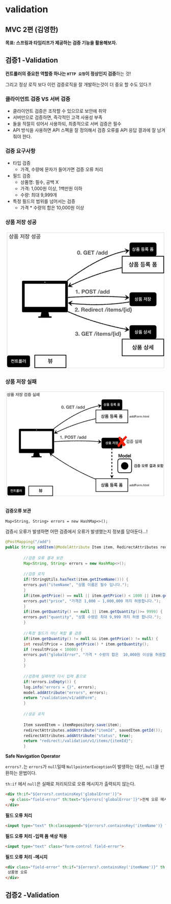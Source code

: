 # validation
## MVC 2편 (김영한)
**목표: 스프링과 타임리프가 제공하는 검증 기능을 활용해보자.**

## 검증1 -Validation

**컨트롤러의 중요한 역할중 하나는 `HTTP 요청`이 정상인지 검증**하는 것!

그리고 정상 로직 보다 이런 검증로직을 잘 개발하는것이 더 중요 할 수도 있다.!!

### 클라이언트 검증 VS 서버 검증
* 클라이언트 검증은 조작할 수 있으므로 보안에 취약
* 서버만으로 검증하면, 즉각적인 고객 사용성 부족
* 둘을 적절히 섞어서 사용하되, 최종적으로 서버 검증은 필수
* API 방식을 사용하면 API 스펙을 잘 정의해서 검증 오류를 API 응답 결과에 잘 남겨줘야 한다.

### 검증 요구사항
* 타입 검증
  * 가격, 수량에 문자가 들어가면 검증 오류 처리
* 필드 검증
  * 상품명: 필수, 공백 X
  * 가격: 1,000원 이상, 1백만원 이하
  * 수량: 최대 9,999개
* 특정 필드의 범위를 넘어서는 검증
  * 가격 * 수량의 합은 10,000원 이상

### 상품 저장 성공
![img.png](img.png)
### 상품 저장 실패
![img_1.png](img_1.png)
<br><br>

**검증오류 보관**

`Map<String, String> errors = new HashMap<>();`

검증시 오류가 발생하면 어떤 검증에서 오류가 발생했는지 정보를 담아둔다...!

```java
@PostMapping("/add")
public String addItem(@ModelAttribute Item item, RedirectAttributes redirectAttributes, Model model) {

        //검증 오류 결과 보관
        Map<String, String> errors = new HashMap<>();

        //검증 로직
        if(!StringUtils.hasText(item.getItemName())) {
        errors.put("itemName", "상품 이름은 필수 입니다.");
        }
        if(item.getPrice() == null || item.getPrice() < 1000 || item.getPrice() > 1000000) {
        errors.put("price", "가격은 1,000 ~ 1,000,000 까지 허용합니다.");
        }
        if(item.getQuantity() == null || item.getQuantity()>= 9999) {
        errors.put("quantity", "상품 수량은 최대 9,999 까지 허용 합니다.");
        }

        //특정 필드가 아닌 복합 룰 검증
        if(item.getQuantity() != null && item.getPrice() != null) {
        int resultPrice = item.getPrice() * item.getQuantity();
        if (resultPrice < 10000) {
        errors.put("globalError", "가격 * 수량의 합은  10,000원 이상을 허용합니다. 현재 값 = "+resultPrice);
        }
        }

        //검증에 실패하면 다시 입력 폼으로
        if(!errors.isEmpty()) {
        log.info("errors = {}", errors);
        model.addAttribute("errors", errors);
        return "/validation/v1/addForm";
        }

        //성공 로직

        Item savedItem = itemRepository.save(item);
        redirectAttributes.addAttribute("itemId", savedItem.getId());
        redirectAttributes.addAttribute("status", true);
        return "redirect:/validation/v1/items/{itemId}";
        }
```

**Safe Navigation Operator**

`errors?.`는 `errors`가 `null`일때 `NullpointerException`이 발생하는 대신, `null`을 반환하는 문법이다.

`th:if` 에서 `null`은 실패로 처리되므로 오류 메시지가 출력되지 않는다.
```html
<div th:if="${errors?.containsKey('globalError')}">
  <p class="field-error" th:text="${errors['globalError']}">전체 오류 메시지</p>
</div>
```

**필드 오류 처리**
```html
<input type="text" th:classappend="${errors?.containsKey('itemName')} ? 'fielderror' : _" class="form-control">
```

**필드 오류 처리 -입력 폼 색상 적용**
```html
<input type="text" class="form-control field-error">
```

**필드 오류 처리 -메시지**
```html
<div class="field-error" th:if="${errors?.containsKey('itemName')}" th:text="${errors['itemName']}">
 상품명 오류
</div>
```


## 검증2 -Validation

